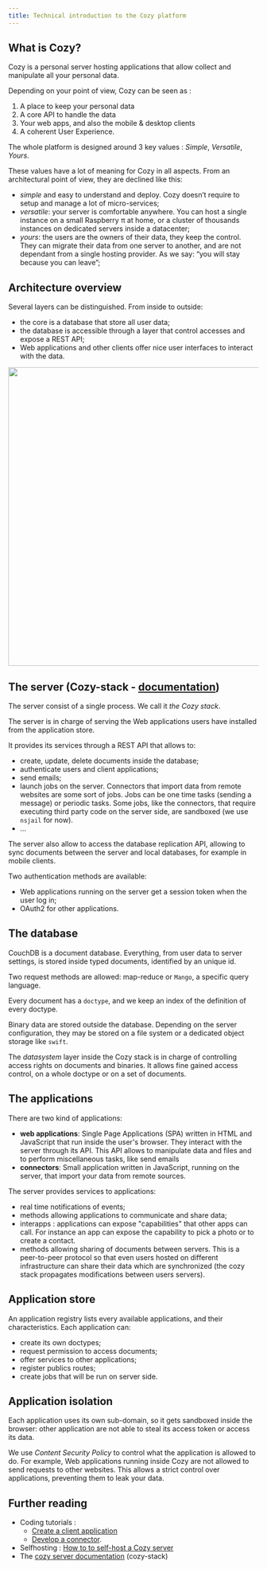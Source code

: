 ```yaml
---
title: Technical introduction to the Cozy platform
---
```


## What is Cozy?

Cozy is a personal server hosting applications that allow collect and manipulate all your personal data.

Depending on your point of view, Cozy can be seen as :

1. A place to keep your personal data
2. A core API to handle the data
3. Your web apps, and also the mobile & desktop clients
4. A coherent User Experience.

The whole platform is designed around 3 key values : *Simple*, *Versatile*, *Yours*.

These values have a lot of meaning for Cozy in all aspects. From an architectural point of view, they are declined like this:

 - *simple* and easy to understand and deploy. Cozy doesn’t require to setup and manage a lot of micro-services;
 - *versatile*: your server is comfortable anywhere. You can host a single instance on a small Raspberry π at home, or a cluster of thousands instances on dedicated servers inside a datacenter;
 - *yours*: the users are the owners of their data, they keep the control. They can migrate their data from one server to another, and are not dependant from a single hosting provider. As we say: “you will stay because you can leave”;


## Architecture overview

Several layers can be distinguished. From inside to outside:

 - the core is a database that store all user data;
 - the database is accessible through a layer that control accesses and expose a REST API;
 - Web applications and other clients offer nice user interfaces to interact with the data.

<img src="../../img/dev/cozy_archi.png" width="600">


## The server (Cozy-stack - [documentation](https://docs.cozy.io/en/cozy-stack/))

The server consist of a single process. We call it *the Cozy stack*. 

The server is in charge of serving the Web applications users have installed from the application store.

It provides its services through a REST API that allows to:

 - create, update, delete documents inside the database;
 - authenticate users and client applications;
 - send emails;
 - launch jobs on the server. Connectors that import data from remote websites are some sort of jobs. Jobs can be one time tasks (sending a message) or periodic tasks. Some jobs, like the connectors, that require executing third party code on the server side, are sandboxed (we use `nsjail` for now).
 - …

The server also allow to access the database replication API, allowing to sync documents between the server and local databases, for example in mobile clients.

Two authentication methods are available:

 - Web applications running on the server get a session token when the user log in;
 - OAuth2 for other applications.


## The database

CouchDB is a document database. Everything, from user data to server settings, is stored inside typed documents, identified by an unique id.

Two request methods are allowed: map-reduce or `Mango`, a specific query language.

Every document has a `doctype`, and we keep an index of the definition of every doctype.

Binary data are stored outside the database. Depending on the server configuration, they may be stored on a file system or a dedicated object storage like `swift`.

The *datasystem* layer inside the Cozy stack is in charge of controlling access rights on documents and binaries. It allows fine gained access control, on a whole doctype or on a set of documents.


## The applications

There are two kind of applications:

 - **web applications**: Single Page Applications (SPA) written in HTML and JavaScript that run inside the user's browser. They interact with the server through its API. This API allows to manipulate data and files and to perform miscellaneous tasks, like send emails
 - **connectors**: Small application written in JavaScript, running on the server, that import your data from remote sources.

The server provides services to applications:

 - real time notifications of events;
 - methods allowing applications to communicate and share data;
 - interapps : applications can expose "capabilities" that other apps can call. For instance an app can expose the capability to pick a photo or to create a contact.
 - methods allowing sharing of documents between servers. This is a peer-to-peer protocol so that even users hosted on different infrastructure can share their data which are synchronized (the cozy stack propagates modifications between users servers).


## Application store

An application registry lists every available applications, and their characteristics. Each application can:

 - create its own doctypes;
 - request permission to access documents;
 - offer services to other applications;
 - register publics routes;
 - create jobs that will be run on server side.


## Application isolation

Each application uses its own sub-domain, so it gets sandboxed inside the browser: other application are not able to steal its access token or access its data.

We use *Content Security Policy* to control what the application is allowed to do. For example, Web applications running inside Cozy are not allowed to send requests to other websites. This allows a strict control over applications, preventing them to leak your data.


## Further reading

 * Coding tutorials :
     * [Create a client application](../tutorials/app.md)
     * [Develop a connector](../tutorials/konnector/index.md).
 * Selfhosting : [How to to self-host a Cozy server](../tutorials/selfhost-debian.md)
 * The [cozy server documentation](https://docs.cozy.io/en/cozy-stack/) (cozy-stack)

